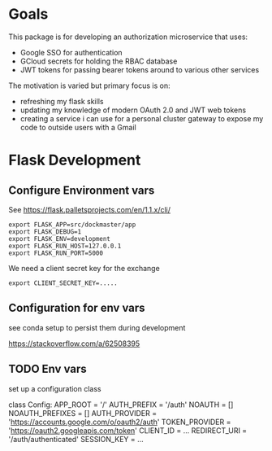 # Goals

This package is for developing an authorization microservice that uses:
- Google SSO for authentication
- GCloud secrets for holding the RBAC database
- JWT tokens for passing bearer tokens around to various other services

The motivation is varied but primary focus is on:
- refreshing my flask skills
- updating my knowledge of modern OAuth 2.0 and JWT web tokens
- creating a service i can use for a personal cluster gateway to expose my code to outside users with a Gmail

# Flask Development

## Configure Environment vars

See https://flask.palletsprojects.com/en/1.1.x/cli/

```
export FLASK_APP=src/dockmaster/app
export FLASK_DEBUG=1
export FLASK_ENV=development
export FLASK_RUN_HOST=127.0.0.1
export FLASK_RUN_PORT=5000
```

We need a client secret key for the exchange
```
export CLIENT_SECRET_KEY=.....
```

## Configuration for env vars

see conda setup to persist them during development

https://stackoverflow.com/a/62508395


## TODO Env vars

set up a configuration class 

class Config:
   APP_ROOT = '/'
   AUTH_PREFIX = '/auth'
   NOAUTH = []
   NOAUTH_PREFIXES = []
   AUTH_PROVIDER = 'https://accounts.google.com/o/oauth2/auth'
   TOKEN_PROVIDER = 'https://oauth2.googleapis.com/token'
   CLIENT_ID = ...
   REDIRECT_URI = '/auth/authenticated'
   SESSION_KEY = ...
